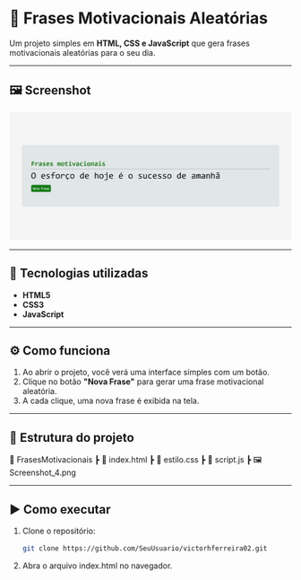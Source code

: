 # 📌 Frases Motivacionais Aleatórias  

Um projeto simples em **HTML, CSS e JavaScript** que gera frases motivacionais aleatórias para o seu dia.  

---

## 🖼️ Screenshot  
![Screenshot do projeto](./Screenshot_4.png)

---

## 🚀 Tecnologias utilizadas  
- **HTML5**  
- **CSS3**  
- **JavaScript**  

---

## ⚙️ Como funciona  
1. Ao abrir o projeto, você verá uma interface simples com um botão.  
2. Clique no botão **"Nova Frase"** para gerar uma frase motivacional aleatória.  
3. A cada clique, uma nova frase é exibida na tela.  

---

## 📂 Estrutura do projeto  
📁 FrasesMotivacionais
┣ 📄 index.html
┣ 📄 estilo.css
┣ 📄 script.js
┣ 🖼️ Screenshot_4.png


---

## ▶️ Como executar  
1. Clone o repositório:  
   ```bash
   git clone https://github.com/SeuUsuario/victorhferreira02.git
2. Abra o arquivo index.html no navegador.


